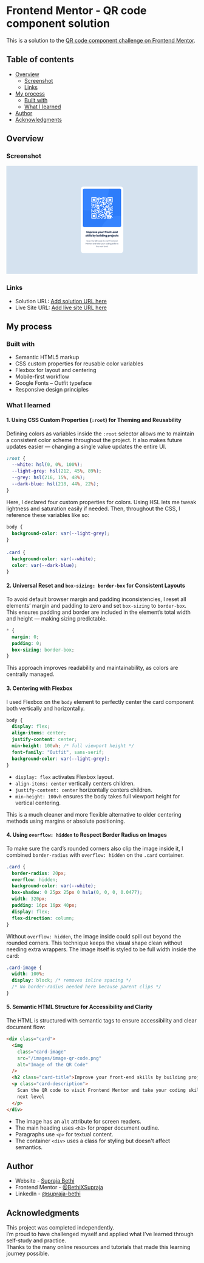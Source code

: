# Frontend Mentor - QR code component solution

This is a solution to the [QR code component challenge on Frontend Mentor](https://www.frontendmentor.io/challenges/qr-code-component-iux_sIO_H).

## Table of contents

- [Overview](#overview)
  - [Screenshot](#screenshot)
  - [Links](#links)
- [My process](#my-process)
  - [Built with](#built-with)
  - [What I learned](#what-i-learned)
- [Author](#author)
- [Acknowledgments](#acknowledgments)

## Overview

### Screenshot

![](./images/screenshot.png)

### Links

- Solution URL: [Add solution URL here](https://github.com/BethiXSupraja/frontend-mentor-challenges/tree/main/qr-code-component)
- Live Site URL: [Add live site URL here](https://frontendmentorqr-code-component.netlify.app/)

## My process

### Built with

- Semantic HTML5 markup
- CSS custom properties for reusable color variables
- Flexbox for layout and centering
- Mobile-first workflow
- Google Fonts – Outfit typeface
- Responsive design principles

### What I learned

#### 1. Using CSS Custom Properties (`:root`) for Theming and Reusability

Defining colors as variables inside the `:root` selector allows me to maintain a consistent color scheme throughout the project. It also makes future updates easier — changing a single value updates the entire UI.

```css
:root {
  --white: hsl(0, 0%, 100%);
  --light-grey: hsl(212, 45%, 89%);
  --grey: hsl(216, 15%, 48%);
  --dark-blue: hsl(218, 44%, 22%);
}
```

Here, I declared four custom properties for colors. Using HSL lets me tweak lightness and saturation easily if needed.
Then, throughout the CSS, I reference these variables like so:

```css
body {
  background-color: var(--light-grey);
}

.card {
  background-color: var(--white);
  color: var(--dark-blue);
}
```

#### 2. Universal Reset and `box-sizing: border-box` for Consistent Layouts

To avoid default browser margin and padding inconsistencies, I reset all elements’ margin and padding to zero and set `box-sizing` to `border-box`. This ensures padding and border are included in the element’s total width and height — making sizing predictable.

```css
* {
  margin: 0;
  padding: 0;
  box-sizing: border-box;
}
```

This approach improves readability and maintainability, as colors are centrally managed.

#### 3. Centering with Flexbox

I used Flexbox on the `body` element to perfectly center the card component both vertically and horizontally.

```css
body {
  display: flex;
  align-items: center;
  justify-content: center;
  min-height: 100vh; /* full viewport height */
  font-family: "Outfit", sans-serif;
  background-color: var(--light-grey);
}
```

- `display: flex` activates Flexbox layout.
- `align-items: center` vertically centers children.
- `justify-content: center` horizontally centers children.
- `min-height: 100vh` ensures the body takes full viewport height for vertical centering.

This is a much cleaner and more flexible alternative to older centering methods using margins or absolute positioning.

#### 4. Using `overflow: hidden` to Respect Border Radius on Images

To make sure the card’s rounded corners also clip the image inside it, I combined `border-radius` with `overflow: hidden` on the `.card` container.

```css
.card {
  border-radius: 20px;
  overflow: hidden;
  background-color: var(--white);
  box-shadow: 0 25px 25px 0 hsla(0, 0, 0, 0.0477);
  width: 320px;
  padding: 16px 16px 40px;
  display: flex;
  flex-direction: column;
}
```

Without `overflow: hidden`, the image inside could spill out beyond the rounded corners. This technique keeps the visual shape clean without needing extra wrappers.
The image itself is styled to be full width inside the card:

```css
.card-image {
  width: 100%;
  display: block; /* removes inline spacing */
  /* No border-radius needed here because parent clips */
}
```

#### 5. Semantic HTML Structure for Accessibility and Clarity

The HTML is structured with semantic tags to ensure accessibility and clear document flow:

```html
<div class="card">
  <img
    class="card-image"
    src="/images/image-qr-code.png"
    alt="Image of the QR Code"
  />
  <h2 class="card-title">Improve your front-end skills by building projects</h2>
  <p class="card-description">
    Scan the QR code to visit Frontend Mentor and take your coding skills to the
    next level
  </p>
</div>
```

- The image has an `alt` attribute for screen readers.
- The main heading uses `<h1>` for proper document outline.
- Paragraphs use `<p>` for textual content.
- The container `<div>` uses a class for styling but doesn't affect semantics.

## Author

- Website - [Supraja Bethi](https://frontendmentorqr-code-component.netlify.app/)
- Frontend Mentor - [@BethiXSupraja](https://www.frontendmentor.io/profile/BethiXSupraja)
- LinkedIn - [@supraja-bethi](https://www.linkedin.com/in/supraja-bethi/)

## Acknowledgments

This project was completed independently.  
I’m proud to have challenged myself and applied what I’ve learned through self-study and practice.  
Thanks to the many online resources and tutorials that made this learning journey possible.
